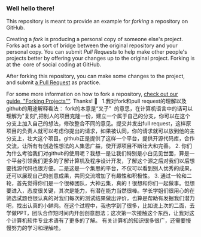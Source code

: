 ### Well hello there!

This repository is meant to provide an example for *forking* a repository on GitHub.

Creating a *fork* is producing a personal copy of someone else's project. Forks act as a sort of bridge between the original repository and your personal copy. You can submit *Pull Requests* to help make other people's projects better by offering your changes up to the original project. Forking is at the  core of social coding at GitHub.

After forking this repository, you can make some changes to the project, and submit [a Pull Request](https://github.com/octocat/Spoon-Knife/pulls) as practice.

For some more information on how to fork a repository, [check out our guide, "Forking Projects""](http://guides.github.com/overviews/forking/). Thanks! :sparkling_heart:                                                                                                                                                                 1.我对fork和pull request的理解以及github的用途解释看法：                                                                                          fork的本意是“叉子"  的意思，在计算机语言中的话可以理解为"复刻",把别人的项目克隆一份，建立一个属于自己的分支，你可以在这个分支上加入自己的想法，修改整合不同的意见。提交并发出full request，这样原项目的负责人就可以考虑你提出的请求，如果被认同，你的请求就可以放到他的主分支上，壮大这个项目。github正是提供了这样一个平台，提供开源代码库，合作交流，让所有有创造性想法的人集思广益，使开源项目不断壮大和完善。                                                                                                                                                                                 2. 你们为什么考验我们对github的使用呢？我想一是让我们特别是小白见见世面，算是一个平台引领我们更多的了解计算机及程序设计开发，了解这个源之后对我们以后想要找源代码也很方便。二是这是一个集思的平台，不仅可以看到别人优秀的成果，还可以展现自己的创意成果，共同交流增加了有趣性和积极性。                                                                                                                                                             3. 通过一轮和二轮，首先觉得你们是一个很棒团队，大神云集，真的！很想和你们一起做事。但想要进入，态度很关键，其次是能力，有潜在能力当然很棒。学长学姐们很用心的在筛选试题也很认真的对我们每次的测试结果做出评价，也算是帮助有发掘我们潜力吧，找出认真的小鲜肉。在这个过程中，我也学到了很多，比如说上次的二面，去学做PPT，团队合作短时间内开创创意想法；这次第一次接触这个东西，让我对这个计算机软件专业术语有了更多的了解。 有关计算机的知识很多很广，还需要慢慢努力的学习和理解哇。
